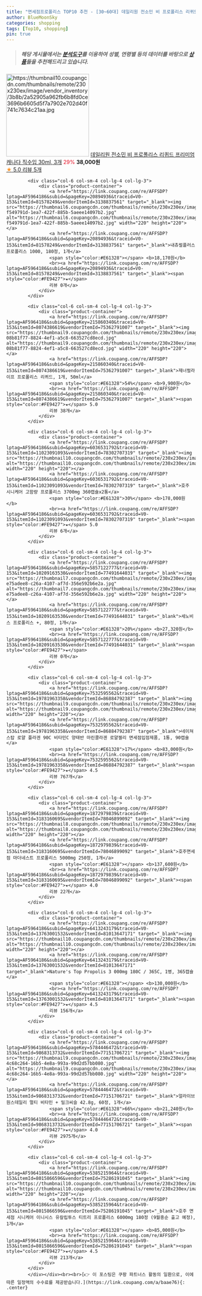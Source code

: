```yaml
---
title: "면세점프로폴리스 TOP10 추천 - [30~60대] 데일리원 전소민 비 프로폴리스 리퀴드 프리미엄 캐나다 직수입 30ml, 3개"
author: BlueMoonSky
categories: shopping
tags: [Top10, shopping]
pin: true
---
```


> ##### 해당 게시물에서는 [**분석도구**](https://itemscout.io/)를 이용하여 **성별**, **연령별** 등의 데이터를 바탕으로 [**상품**](https://link.coupang.com/a/baae76)들을 추천해드리고 있습니다.
<div class="container"><div class="row">
            <div class="col-6 col-sm-4 col-lg-4 col-lg-3">
                <div class="product-container">
                    <a href="https://link.coupang.com/re/AFFSDP?lptag=AF5964186&subid=&pageKey=98240236&traceid=V0-153&itemId=301397083&vendorItemId=3742211299" target="_blank"><img src="https://thumbnail10.coupangcdn.com/thumbnails/remote/230x230ex/image/vendor_inventory/3b8b/2a52905a962fb6b8fd0ce3696b6605d5f7a7902e702d40f741c7634c21aa.jpg" alt="https://thumbnail10.coupangcdn.com/thumbnails/remote/230x230ex/image/vendor_inventory/3b8b/2a52905a962fb6b8fd0ce3696b6605d5f7a7902e702d40f741c7634c21aa.jpg" width="220" height="220"></a>
                    <a href="https://link.coupang.com/re/AFFSDP?lptag=AF5964186&subid=&pageKey=98240236&traceid=V0-153&itemId=301397083&vendorItemId=3742211299" target="_blank">데일리원 전소민 비 프로폴리스 리퀴드 프리미엄 캐나다 직수입 30ml, 3개</a>
                    <span style="color:#E61328">29%</span> <b>38,000원</b>
                    <br><a href="https://link.coupang.com/re/AFFSDP?lptag=AF5964186&subid=&pageKey=98240236&traceid=V0-153&itemId=301397083&vendorItemId=3742211299" target="_blank"><span style="color:#FE9427">★</span> 5.0
                    리뷰 5개</a>
                </div>
            </div>
            
            <div class="col-6 col-sm-4 col-lg-4 col-lg-3">
                <div class="product-container">
                    <a href="https://link.coupang.com/re/AFFSDP?lptag=AF5964186&subid=&pageKey=20894936&traceid=V0-153&itemId=81578249&vendorItemId=3138837561" target="_blank"><img src="https://thumbnail6.coupangcdn.com/thumbnails/remote/230x230ex/image/retail/images/3669931201604671-f549791d-1ea7-422f-885b-5aeee14097b2.jpg" alt="https://thumbnail6.coupangcdn.com/thumbnails/remote/230x230ex/image/retail/images/3669931201604671-f549791d-1ea7-422f-885b-5aeee14097b2.jpg" width="220" height="220"></a>
                    <a href="https://link.coupang.com/re/AFFSDP?lptag=AF5964186&subid=&pageKey=20894936&traceid=V0-153&itemId=81578249&vendorItemId=3138837561" target="_blank">내츄럴플러스 프로폴리스 1000, 180정, 1개</a>
                    <span style="color:#E61328"></span> <b>18,170원</b>
                    <br><a href="https://link.coupang.com/re/AFFSDP?lptag=AF5964186&subid=&pageKey=20894936&traceid=V0-153&itemId=81578249&vendorItemId=3138837561" target="_blank"><span style="color:#FE9427">★</span> 
                    리뷰 0개</a>
                </div>
            </div>
            
            <div class="col-6 col-sm-4 col-lg-4 col-lg-3">
                <div class="product-container">
                    <a href="https://link.coupang.com/re/AFFSDP?lptag=AF5964186&subid=&pageKey=215860340&traceid=V0-153&itemId=8074386619&vendorItemId=75362791007" target="_blank"><img src="https://thumbnail9.coupangcdn.com/thumbnails/remote/230x230ex/image/retail/images/13753996692443243-08b81f77-8824-4ef1-a5c8-663527cd8ecd.jpg" alt="https://thumbnail9.coupangcdn.com/thumbnails/remote/230x230ex/image/retail/images/13753996692443243-08b81f77-8824-4ef1-a5c8-663527cd8ecd.jpg" width="220" height="220"></a>
                    <a href="https://link.coupang.com/re/AFFSDP?lptag=AF5964186&subid=&pageKey=215860340&traceid=V0-153&itemId=8074386619&vendorItemId=75362791007" target="_blank">제너럴라이프 프로폴리스 리퀴드, 1개, 50ml</a>
                    <span style="color:#E61328">54%</span> <b>9,900원</b>
                    <br><a href="https://link.coupang.com/re/AFFSDP?lptag=AF5964186&subid=&pageKey=215860340&traceid=V0-153&itemId=8074386619&vendorItemId=75362791007" target="_blank"><span style="color:#FE9427">★</span> 5.0
                    리뷰 38개</a>
                </div>
            </div>
            
            <div class="col-6 col-sm-4 col-lg-4 col-lg-3">
                <div class="product-container">
                    <a href="https://link.coupang.com/re/AFFSDP?lptag=AF5964186&subid=&pageKey=6036531792&traceid=V0-153&itemId=11023091093&vendorItemId=78302707319" target="_blank"><img src="https://thumbnail10.coupangcdn.com/thumbnails/remote/230x230ex/image/vendor_inventory/c301/47f1499c2ebdfa9c85b9beff9190e1a38554d921eb57bd10ae1c0d32b70e.jpg" alt="https://thumbnail10.coupangcdn.com/thumbnails/remote/230x230ex/image/vendor_inventory/c301/47f1499c2ebdfa9c85b9beff9190e1a38554d921eb57bd10ae1c0d32b70e.jpg" width="220" height="220"></a>
                    <a href="https://link.coupang.com/re/AFFSDP?lptag=AF5964186&subid=&pageKey=6036531792&traceid=V0-153&itemId=11023091093&vendorItemId=78302707319" target="_blank">호주 시니케어 고함량 프로폴리스 3700mg 360캡슐x2통</a>
                    <span style="color:#E61328">30%</span> <b>178,000원</b>
                    <br><a href="https://link.coupang.com/re/AFFSDP?lptag=AF5964186&subid=&pageKey=6036531792&traceid=V0-153&itemId=11023091093&vendorItemId=78302707319" target="_blank"><span style="color:#FE9427">★</span> 5.0
                    리뷰 6개</a>
                </div>
            </div>
            
            <div class="col-6 col-sm-4 col-lg-4 col-lg-3">
                <div class="product-container">
                    <a href="https://link.coupang.com/re/AFFSDP?lptag=AF5964186&subid=&pageKey=5857122777&traceid=V0-153&itemId=10209163530&vendorItemId=77491644031" target="_blank"><img src="https://thumbnail7.coupangcdn.com/thumbnails/remote/230x230ex/image/retail/images/2896647012324824-e75adee8-c26a-4107-af7d-356e592b6e2a.jpg" alt="https://thumbnail7.coupangcdn.com/thumbnails/remote/230x230ex/image/retail/images/2896647012324824-e75adee8-c26a-4107-af7d-356e592b6e2a.jpg" width="220" height="220"></a>
                    <a href="https://link.coupang.com/re/AFFSDP?lptag=AF5964186&subid=&pageKey=5857122777&traceid=V0-153&itemId=10209163530&vendorItemId=77491644031" target="_blank">세노비스 프로폴리스 +, 80정, 1개</a>
                    <span style="color:#E61328">20%</span> <b>27,320원</b>
                    <br><a href="https://link.coupang.com/re/AFFSDP?lptag=AF5964186&subid=&pageKey=5857122777&traceid=V0-153&itemId=10209163530&vendorItemId=77491644031" target="_blank"><span style="color:#FE9427">★</span> 
                    리뷰 0개</a>
                </div>
            </div>
            
            <div class="col-6 col-sm-4 col-lg-4 col-lg-3">
                <div class="product-container">
                    <a href="https://link.coupang.com/re/AFFSDP?lptag=AF5964186&subid=&pageKey=7532595562&traceid=V0-153&itemId=19781963358&vendorItemId=86884792387" target="_blank"><img src="https://thumbnail9.coupangcdn.com/thumbnails/remote/230x230ex/image/vendor_inventory/1d03/a9c815850297661606f54164d57ef5cfad4b3de59d3b870565fafd39d157.png" alt="https://thumbnail9.coupangcdn.com/thumbnails/remote/230x230ex/image/vendor_inventory/1d03/a9c815850297661606f54164d57ef5cfad4b3de59d3b870565fafd39d157.png" width="220" height="220"></a>
                    <a href="https://link.coupang.com/re/AFFSDP?lptag=AF5964186&subid=&pageKey=7532595562&traceid=V0-153&itemId=19781963358&vendorItemId=86884792387" target="_blank">네이쳐스탑 로얄 플라겐 90C 비타민C 양태반 마린콜라겐 로얄젤리 면세점입점제품, 1통, 90캡슐</a>
                    <span style="color:#E61328">17%</span> <b>83,000원</b>
                    <br><a href="https://link.coupang.com/re/AFFSDP?lptag=AF5964186&subid=&pageKey=7532595562&traceid=V0-153&itemId=19781963358&vendorItemId=86884792387" target="_blank"><span style="color:#FE9427">★</span> 4.5
                    리뷰 767개</a>
                </div>
            </div>
            
            <div class="col-6 col-sm-4 col-lg-4 col-lg-3">
                <div class="product-container">
                    <a href="https://link.coupang.com/re/AFFSDP?lptag=AF5964186&subid=&pageKey=1872979839&traceid=V0-153&itemId=3183160695&vendorItemId=78046899092" target="_blank"><img src="https://thumbnail8.coupangcdn.com/thumbnails/remote/230x230ex/image/vendor_inventory/b292/d7e87a66e2280436607accbccb010cb122383a9f6509842b0bc3378a9c4e.jpg" alt="https://thumbnail8.coupangcdn.com/thumbnails/remote/230x230ex/image/vendor_inventory/b292/d7e87a66e2280436607accbccb010cb122383a9f6509842b0bc3378a9c4e.jpg" width="220" height="220"></a>
                    <a href="https://link.coupang.com/re/AFFSDP?lptag=AF5964186&subid=&pageKey=1872979839&traceid=V0-153&itemId=3183160695&vendorItemId=78046899092" target="_blank">호주면세점 마더네스트 프로폴리스 5000mg 250정, 1개</a>
                    <span style="color:#E61328"></span> <b>137,600원</b>
                    <br><a href="https://link.coupang.com/re/AFFSDP?lptag=AF5964186&subid=&pageKey=1872979839&traceid=V0-153&itemId=3183160695&vendorItemId=78046899092" target="_blank"><span style="color:#FE9427">★</span> 4.0
                    리뷰 22개</a>
                </div>
            </div>
            
            <div class="col-6 col-sm-4 col-lg-4 col-lg-3">
                <div class="product-container">
                    <a href="https://link.coupang.com/re/AFFSDP?lptag=AF5964186&subid=&pageKey=6413243179&traceid=V0-153&itemId=13763001532&vendorItemId=81013647171" target="_blank"><img src="https://thumbnail10.coupangcdn.com/thumbnails/remote/230x230ex/image/vendor_inventory/9a80/920e1a1ecf253ad6220fe39e18463e3e7331f6534aca021040362a01c0e5.jpg" alt="https://thumbnail10.coupangcdn.com/thumbnails/remote/230x230ex/image/vendor_inventory/9a80/920e1a1ecf253ad6220fe39e18463e3e7331f6534aca021040362a01c0e5.jpg" width="220" height="220"></a>
                    <a href="https://link.coupang.com/re/AFFSDP?lptag=AF5964186&subid=&pageKey=6413243179&traceid=V0-153&itemId=13763001532&vendorItemId=81013647171" target="_blank">Nature's Top Propolis 3 000mg 180C / 365C, 1병, 365캡슐</a>
                    <span style="color:#E61328"></span> <b>130,000원</b>
                    <br><a href="https://link.coupang.com/re/AFFSDP?lptag=AF5964186&subid=&pageKey=6413243179&traceid=V0-153&itemId=13763001532&vendorItemId=81013647171" target="_blank"><span style="color:#FE9427">★</span> 4.5
                    리뷰 156개</a>
                </div>
            </div>
            
            <div class="col-6 col-sm-4 col-lg-4 col-lg-3">
                <div class="product-container">
                    <a href="https://link.coupang.com/re/AFFSDP?lptag=AF5964186&subid=&pageKey=5784446472&traceid=V0-153&itemId=9868313732&vendorItemId=77151706721" target="_blank"><img src="https://thumbnail9.coupangcdn.com/thumbnails/remote/230x230ex/image/retail/images/4796852692811898-4c68c264-16b5-4e8a-993a-99d2d57bb080.jpg" alt="https://thumbnail9.coupangcdn.com/thumbnails/remote/230x230ex/image/retail/images/4796852692811898-4c68c264-16b5-4e8a-993a-99d2d57bb080.jpg" width="220" height="220"></a>
                    <a href="https://link.coupang.com/re/AFFSDP?lptag=AF5964186&subid=&pageKey=5784446472&traceid=V0-153&itemId=9868313732&vendorItemId=77151706721" target="_blank">얼라이브 원스데일리 멀티 비타민 + 밀크씨슬 42.8g, 60정, 1개</a>
                    <span style="color:#E61328">66%</span> <b>21,240원</b>
                    <br><a href="https://link.coupang.com/re/AFFSDP?lptag=AF5964186&subid=&pageKey=5784446472&traceid=V0-153&itemId=9868313732&vendorItemId=77151706721" target="_blank"><span style="color:#FE9427">★</span> 4.0
                    리뷰 2975개</a>
                </div>
            </div>
            
            <div class="col-6 col-sm-4 col-lg-4 col-lg-3">
                <div class="product-container">
                    <a href="https://link.coupang.com/re/AFFSDP?lptag=AF5964186&subid=&pageKey=5385215964&traceid=V0-153&itemId=8015866596&vendorItemId=75286191045" target="_blank"><img src="https://thumbnail10.coupangcdn.com/thumbnails/remote/230x230ex/image/vendor_inventory/6d0c/7fcbdbbbf3b9af0af400253c32a7977c30cdb93a46cc39cc731f11fe1fc6.jpg" alt="https://thumbnail10.coupangcdn.com/thumbnails/remote/230x230ex/image/vendor_inventory/6d0c/7fcbdbbbf3b9af0af400253c32a7977c30cdb93a46cc39cc731f11fe1fc6.jpg" width="220" height="220"></a>
                    <a href="https://link.coupang.com/re/AFFSDP?lptag=AF5964186&subid=&pageKey=5385215964&traceid=V0-153&itemId=8015866596&vendorItemId=75286191045" target="_blank">호주 면세점 시니케어 이니시스 유칼립투스 티트리 프로폴리스 6000mg 180정 (9월중순 출고 예정), 1개</a>
                    <span style="color:#E61328"></span> <b>85,000원</b>
                    <br><a href="https://link.coupang.com/re/AFFSDP?lptag=AF5964186&subid=&pageKey=5385215964&traceid=V0-153&itemId=8015866596&vendorItemId=75286191045" target="_blank"><span style="color:#FE9427">★</span> 4.5
                    리뷰 213개</a>
                </div>
            </div>
            </div></div><br><br>[👉 이 포스팅은 쿠팡 파트너스 활동의 일환으로, 이에 따른 일정액의 수수료를 제공받습니다.](https://link.coupang.com/a/baae76){: .center}